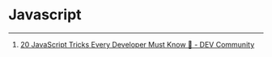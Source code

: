 # Javascript

---

1. [20 JavaScript Tricks Every Developer Must Know 🚀 - DEV Community](https://dev.to/jagroop2001/20-javascript-tricks-every-developer-must-know-4pcj?context=digest)
